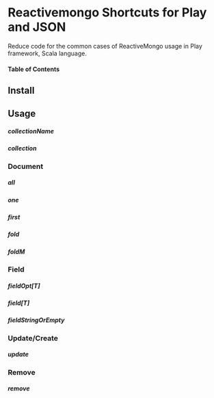 # Reactivemongo Shortcuts for Play and JSON

Reduce code for the common cases of ReactiveMongo usage in Play framework, 
Scala language. 

#### Table of Contents

## Install

## Usage

##### collectionName

##### collection

### Document

##### all

##### one

##### first

##### fold

##### foldM

### Field

##### fieldOpt[T]

##### field[T]

##### fieldStringOrEmpty

### Update/Create

##### update

### Remove

##### remove
